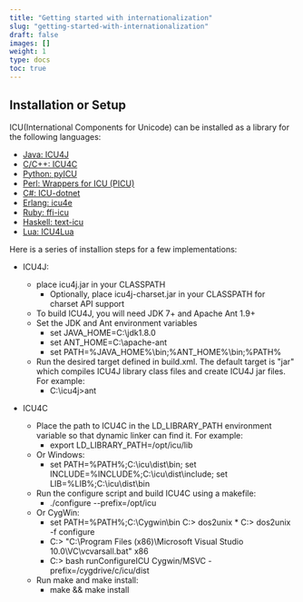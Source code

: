 ```yaml
---
title: "Getting started with internationalization"
slug: "getting-started-with-internationalization"
draft: false
images: []
weight: 1
type: docs
toc: true
---
```


## Installation or Setup
ICU(International Components for Unicode) can be installed as a library for the following languages:

* [Java: ICU4J](http://icu-project.org/apiref/icu4j/)
* [C/C++: ICU4C](http://icu-project.org/apiref/icu4c/)
* [Python: pyICU](https://pypi.python.org/pypi/PyICU/)
* [Perl: Wrappers for ICU (PICU)](http://www.jebriggs.com/ICU-Wrapper-1.00.00.tar.gz)
* [C#: ICU-dotnet](https://github.com/sillsdev/icu-dotnet)
* [Erlang: icu4e](https://github.com/beerriot/icu4e)
* [Ruby: ffi-icu](https://github.com/fantasticfears/ffi-icu)
* [Haskell: text-icu](https://bitbucket.org/bos/text-icu/src)
* [Lua: ICU4Lua](http://luaforge.net/projects/icu-lua/)

Here is a series of installion steps for a few implementations:

* ICU4J:
  * place icu4j.jar in your CLASSPATH
    * Optionally, place icu4j-charset.jar</strong> in your CLASSPATH for charset API support
  * To build ICU4J, you will need JDK 7+ and Apache Ant 1.9+
  * Set the JDK and Ant environment variables
    *  set JAVA_HOME=C:\jdk1.8.0
    *  set ANT_HOME=C:\apache-ant
    *  set PATH=%JAVA_HOME%\bin;%ANT_HOME%\bin;%PATH%
  * Run the desired target defined in build.xml. The default target is "jar" which compiles ICU4J library class files and create ICU4J jar files. For example:
    * C:\icu4j>ant
 
* ICU4C
  * Place the path to ICU4C in the LD_LIBRARY_PATH environment variable so that dynamic linker can find it. For example:
    * export LD_LIBRARY_PATH=/opt/icu/lib
  * Or Windows:
    * set PATH=%PATH%;C:\icu\dist\bin; set INCLUDE=%INCLUDE%;C:\icu\dist\include; set LIB=%LIB%;C:\icu\dist\bin
  * Run the configure script and build ICU4C using a makefile:
    * ./configure --prefix=/opt/icu
  * Or CygWin:
    * set PATH=%PATH%;C:\Cygwin\bin C:> dos2unix * C:> dos2unix -f configure
    * C:> "C:\Program Files (x86)\Microsoft Visual Studio 10.0\VC\vcvarsall.bat" x86
    * C:> bash runConfigureICU Cygwin/MSVC -prefix=/cygdrive/c/icu/dist
  * Run make and make install:
    * make && make install

